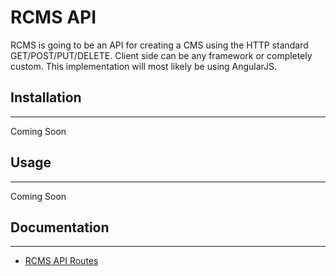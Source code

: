 # RCMS API

RCMS is going to be an API for creating a CMS using the HTTP standard GET/POST/PUT/DELETE. Client side can be any framework or completely custom. This implementation will most likely be using AngularJS.

## Installation
---
Coming Soon	

## Usage
---
Coming Soon

## Documentation
---
* [RCMS API Routes](http://)
	

